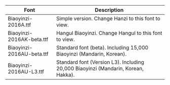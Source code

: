 | Font | Description |
| ------------- | ------------- |
| Biaoyinzi-2016A.ttf | Simple version. Change Hanzi to this font to view. |
| Biaoyinzi-2016AK-beta.ttf | Hangul Biaoyinzi. Change Hangul to this font to view. |
| Biaoyinzi-2016AU-beta.ttf | Standard font (beta). Including 15,000 Biaoyinzi (Mandarin, Korean). |
| Biaoyinzi-2016AU-L3.ttf | Standard font (Version L3). Including 20,000 Biaoyinzi (Mandarin, Korean, Hakka). |
